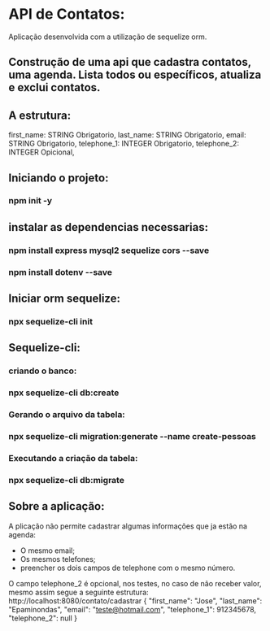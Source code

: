 # API de Contatos:
Aplicação desenvolvida com a utilização de sequelize orm.

## Construção de uma api que cadastra contatos, uma agenda. Lista todos ou específicos, atualiza e exclui contatos.

## A estrutura:

first_name: STRING Obrigatorio,
last_name: STRING Obrigatorio,
email: STRING Obrigatorio,
telephone_1: INTEGER Obrigatorio,
telephone_2: INTEGER Opicional,

## Iniciando o projeto:

### npm init -y

## instalar as dependencias necessarias:

### npm install express mysql2 sequelize cors --save
### npm install dotenv --save

## Iniciar orm sequelize:

### npx sequelize-cli init

## Sequelize-cli:

### criando o banco:
### npx sequelize-cli db:create

### Gerando o arquivo da tabela:
### npx sequelize-cli migration:generate --name create-pessoas

### Executando a criação da tabela:
### npx sequelize-cli db:migrate

## Sobre a aplicação:

A plicação não permite cadastrar algumas informações que ja estão na agenda:
- O mesmo email;
- Os mesmos telefones;
- preencher os dois campos de telephone com o mesmo número.

O campo telephone_2 é opcional, nos testes, no caso de não receber valor, mesmo assim segue a seguinte estrutura:
http://localhost:8080/contato/cadastrar
{
	"first_name": "Jose",
	"last_name": "Epaminondas",
	"email": "teste@hotmail.com",
	"telephone_1": 912345678,
	"telephone_2": null
}